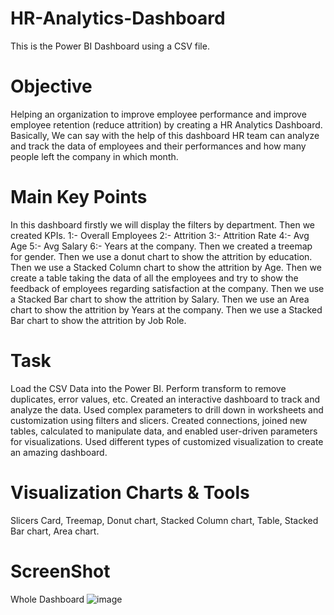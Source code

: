 # HR-Analytics-Dashboard

This is the Power BI Dashboard using a CSV file.

# Objective
Helping an organization to improve employee performance and improve employee retention (reduce attrition) by creating a HR Analytics Dashboard. Basically, We can say with the help of this dashboard HR team can analyze and track the data of employees and their performances and how many people left the company in which month.

# Main Key Points
In this dashboard firstly we will display the filters by department. Then we created KPIs. 1:- Overall Employees 2:- Attrition 3:- Attrition Rate 4:- Avg Age 5:- Avg Salary 6:- Years at the company. Then we created a treemap for gender. Then we use a donut chart to show the attrition by education. Then we use a Stacked Column chart to show the attrition by Age. Then we create a table taking the data of all the employees and try to show the feedback of employees regarding satisfaction at the company. Then we use a Stacked Bar chart to show the attrition by Salary. Then we use an Area chart to show the attrition by Years at the company. Then we use a Stacked Bar chart to show the attrition by Job Role.

# Task
Load the CSV Data into the Power BI. Perform transform to remove duplicates, error values, etc. Created an interactive dashboard to track and analyze the data. Used complex parameters to drill down in worksheets and customization using filters and slicers. Created connections, joined new tables, calculated to manipulate data, and enabled user-driven parameters for visualizations. Used different types of customized visualization to create an amazing dashboard.

# Visualization Charts & Tools
Slicers Card,
Treemap,
Donut chart,
Stacked Column chart,
Table,
Stacked Bar chart,
Area chart.

# ScreenShot
Whole Dashboard
![image](https://github.com/aania19/HR-Analytics-Dashboard/assets/170446058/25f146d3-f5e6-42ff-96c1-40eeb67f8168)






